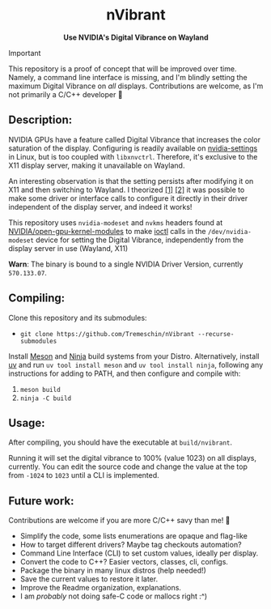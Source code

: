 <div align="center">
  <h1>nVibrant</h1>
  <b>Use NVIDIA's Digital Vibrance on Wayland</b>
</div>

> [!IMPORTANT]
> This repository is a proof of concept that will be improved over time. Namely, a command line interface is missing, and I'm blindly setting the maximum Digital Vibrance on _all_ displays. Contributions are welcome, as I'm not primarily a C/C++ developer 🙂

## Description:

NVIDIA GPUs have a feature called Digital Vibrance that increases the color saturation of the display. Configuring is readily available on [nvidia-settings](https://github.com/NVIDIA/nvidia-settings/) in Linux, but is too coupled with `libxnvctrl`. Therefore, it's exclusive to the X11 display server, making it unavailable on Wayland.

An interesting observation is that the setting persists after modifying it on X11 and then switching to Wayland. I theorized [[1]](https://github.com/libvibrant/vibrantLinux/issues/27#issuecomment-2729822152) [[2]](https://www.reddit.com/r/archlinux/comments/1gx1hir/comment/mhpe2pk/?context=3) it was possible to make some driver or interface calls to configure it directly in their driver independent of the display server, and indeed it works!

This repository uses `nvidia-modeset` and `nvkms` headers found at [NVIDIA/open-gpu-kernel-modules](https://github.com/NVIDIA/open-gpu-kernel-modules/) to make [ioctl](https://en.wikipedia.org/wiki/Ioctl) calls in the `/dev/nvidia-modeset` device for setting the Digital Vibrance, independently from the display server in use (Wayland, X11)

**Warn**: The binary is bound to a single NVIDIA Driver Version, currently `570.133.07`.

## Compiling:

Clone this repository and its submodules:

- `git clone https://github.com/Tremeschin/nVibrant --recurse-submodules`

Install [Meson](https://mesonbuild.com/) and [Ninja](https://ninj-build.org/) build systems from your Distro. Alternatively, install [uv](https://docs.astral.sh/uv) and run `uv tool install meson` and `uv tool install ninja`, following any instructions for adding to PATH, and then configure and compile with:

1. `meson build`
2. `ninja -C build`

## Usage:

After compiling, you should have the executable at `build/nvibrant`.

Running it will set the digital vibrance to 100% (value 1023) on all displays, currently. You can edit the source code and change the value at the top from `-1024` to `1023` until a CLI is implemented.

## Future work:

Contributions are welcome if you are more C/C++ savy than me! 🙂

- Simplify the code, some lists enumerations are opaque and flag-like
- How to target different drivers? Maybe tag checkouts automation?
- Command Line Interface (CLI) to set custom values, ideally per display.
- Convert the code to C++? Easier vectors, classes, cli, configs.
- Package the binary in many linux distros (help needed!)
- Save the current values to restore it later.
- Improve the Readme organization, explanations.
- I am _probably_ not doing safe-C code or mallocs right :^)
